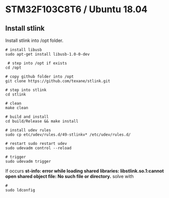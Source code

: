 # STM32F103C8T6 / Ubuntu 18.04

## Install stlink
Install stlink into /opt folder.

```
# install libusb
sudo apt-get install libusb-1.0-0-dev

 # step into /opt if exists
cd /opt

# copy github folder into /opt
git clone https://github.com/texane/stlink.git

# step into stlink
cd stlink

# clean
make clean

# build and install
cd build/Release && make install

# install udev rules
sudo cp etc/udev/rules.d/49-stlinkv* /etc/udev/rules.d/

# restart sudo restart udev
sudo udevadm control --reload

# trigger
sudo udevadm trigger
```

If occurs **st-info: error while loading shared libraries: libstlink.so.1:cannot open shared object file: No such file or directory.** solve with
```
# 
sudo ldconfig
```
